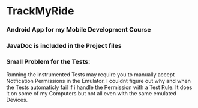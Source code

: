 # TrackMyRide

### Android App for my Mobile Development Course

### JavaDoc is included in the Project files

### Small Problem for the Tests: 
Running the instrumented Tests may require you to manually accept Notfication Permissions in the Emulator. I couldnt figure out why and when the Tests automaticly fail if i handle the Permission with a Test Rule. 
It does it on some of my Computers but not all even with the same emulated Devices.
